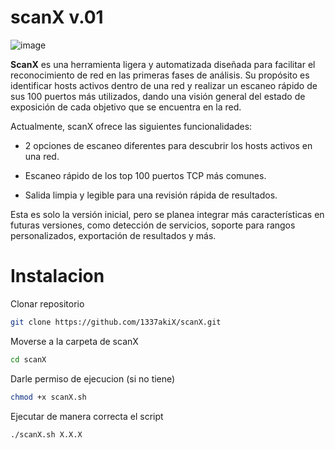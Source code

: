 # **scanX v.01**

![image](https://github.com/user-attachments/assets/8f38fe49-3001-464d-a8bc-39cf2d817eab)


**ScanX** es una herramienta ligera y automatizada diseñada para facilitar el reconocimiento de red en las primeras fases de análisis. Su propósito es identificar hosts activos dentro de una red y realizar un escaneo rápido de sus 100 puertos más utilizados, dando una visión general del estado de exposición de cada objetivo que se encuentra en la red.

Actualmente, scanX ofrece las siguientes funcionalidades:

- 2 opciones de escaneo diferentes para descubrir los hosts activos en una red.

- Escaneo rápido de los top 100 puertos TCP más comunes.

- Salida limpia y legible para una revisión rápida de resultados.

Esta es solo la versión inicial, pero se planea integrar más características en futuras versiones, como detección de servicios, soporte para rangos personalizados, exportación de resultados y más.

# Instalacion 
Clonar repositorio
``` bash
git clone https://github.com/1337akiX/scanX.git
```
Moverse a la carpeta de scanX
``` bash
cd scanX
```
Darle permiso de ejecucion (si no tiene)
``` bash
chmod +x scanX.sh
```
Ejecutar de manera correcta el script
``` bash
./scanX.sh X.X.X
```
